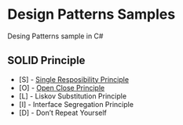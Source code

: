 # Design Patterns Samples
Desing Patterns sample in C#

## SOLID Principle

* [S] - [Single Resposibility Principle](SOLID/SRP)
* [O] - [Open Close Principle](SOLID/OCP)
* [L] - Liskov Substitution Principle
* [I] - Interface Segregation Principle
* [D] - Don’t Repeat Yourself
